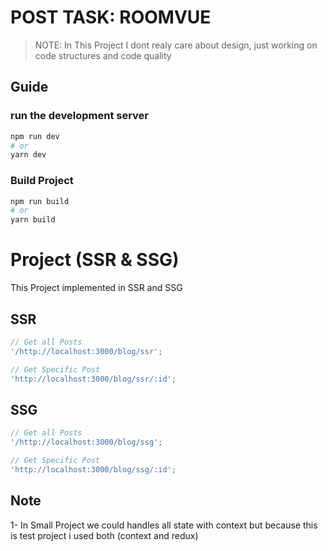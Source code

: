 # POST TASK: ROOMVUE

> NOTE: In This Project I dont realy care about design, just working on code structures and code quality

## Guide

### run the development server

```bash
npm run dev
# or
yarn dev
```

### Build Project

```bash
npm run build
# or
yarn build
```

# Project (SSR & SSG)

This Project implemented in SSR and SSG

## SSR

```js
// Get all Posts
'/http://localhost:3000/blog/ssr';

// Get Specific Post
'http://localhost:3000/blog/ssr/:id';
```

## SSG

```js
// Get all Posts
'/http://localhost:3000/blog/ssg';

// Get Specific Post
'http://localhost:3000/blog/ssg/:id';
```

## Note

1- In Small Project we could handles all state with context but because this is test project i used both (context and redux)
